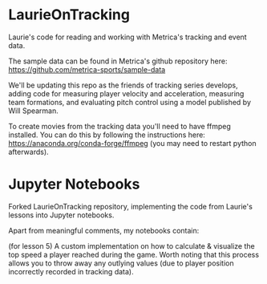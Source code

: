 # LaurieOnTracking
Laurie's code for reading and working with Metrica's tracking and event data.

The sample data can be found in Metrica's github repository here: https://github.com/metrica-sports/sample-data

We'll be updating this repo as the friends of tracking series develops, adding code for measuring player velocity and acceleration, measuring team formations, and evaluating pitch control using a model published by Will Spearman. 

To create movies from the tracking data you'll need to have ffmpeg installed. You can do this by following the instructions here: https://anaconda.org/conda-forge/ffmpeg (you may need to restart python afterwards).

# Jupyter Notebooks
Forked LaurieOnTracking repository, implementing the code from Laurie's lessons into Jupyter notebooks.

Apart from meaningful comments, my notebooks contain:

(for lesson 5) A custom implementation on how to calculate & visualize the top speed a player reached during the game. Worth noting that this process allows you to throw away any outlying values (due to player position incorrectly recorded in tracking data).




